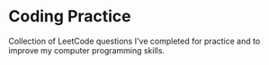 # Coding Practice
Collection of LeetCode questions I've completed for practice and to improve my computer programming skills.
